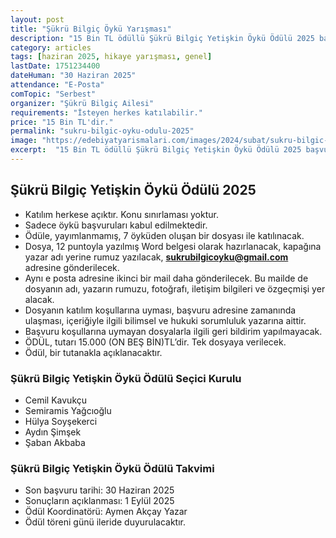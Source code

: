 ```yaml
---
layout: post
title: "Şükrü Bilgiç Öykü Yarışması"
description: "15 Bin TL ödüllü Şükrü Bilgiç Yetişkin Öykü Ödülü 2025 başvuruya hazır"
category: articles
tags: [haziran 2025, hikaye yarışması, genel]
lastDate: 1751234400
dateHuman: "30 Haziran 2025"
attendance: "E-Posta"
comTopic: "Serbest"
organizer: "Şükrü Bilgiç Ailesi"
requirements: "İsteyen herkes katılabilir."
price: "15 Bin TL'dir."
permalink: "sukru-bilgic-oyku-odulu-2025"
image: "https://edebiyatyarismalari.com/images/2024/subat/sukru-bilgic-oyku-yarismasi-2024.jpg"
excerpt:  "15 Bin TL ödüllü Şükrü Bilgiç Yetişkin Öykü Ödülü 2025 başvuruya hazır"
---
```


## Şükrü Bilgiç Yetişkin Öykü Ödülü 2025

- Katılım herkese açıktır. Konu sınırlaması yoktur.
- Sadece öykü başvuruları kabul edilmektedir.
- Ödüle, yayımlanmamış, 7 öyküden oluşan bir dosyası ile katılınacak.
- Dosya, 12 puntoyla yazılmış Word belgesi olarak hazırlanacak, kapağına yazar adı yerine rumuz yazılacak, **sukrubilgicoyku@gmail.com** adresine gönderilecek.
- Aynı e posta adresine ikinci bir mail daha gönderilecek. Bu mailde de dosyanın adı, yazarın rumuzu, fotoğrafı, iletişim bilgileri ve özgeçmişi yer alacak.
- Dosyanın katılım koşullarına uyması, başvuru adresine zamanında ulaşması, içeriğiyle ilgili bilimsel ve hukuki sorumluluk yazarına aittir.
- Başvuru koşullarına uymayan dosyalarla ilgili geri bildirim yapılmayacak.
- ÖDÜL, tutarı 15.000 (ON BEŞ BİN)TL’dir. Tek dosyaya verilecek.
- Ödül, bir tutanakla açıklanacaktır.

### Şükrü Bilgiç Yetişkin Öykü Ödülü Seçici Kurulu

- Cemil Kavukçu
- Semiramis Yağcıoğlu
- Hülya Soyşekerci
- Aydın Şimşek
- Şaban Akbaba

### Şükrü Bilgiç Yetişkin Öykü Ödülü Takvimi

- Son başvuru tarihi: 30 Haziran 2025
- Sonuçların açıklanması: 1 Eylül 2025
- Ödül Koordinatörü: Aymen Akçay Yazar
- Ödül töreni günü ileride duyurulacaktır.